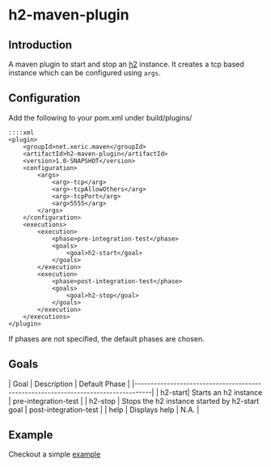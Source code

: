 h2-maven-plugin
=================

Introduction
------------
A maven plugin to start and stop an [h2](http://www.h2database.com/) instance. It creates a tcp based instance which can be configured using `args`.

Configuration
--------------
Add the following to your pom.xml under build/plugins/

    ::::xml
    <plugin>
        <groupId>net.xeric.maven</groupId>
        <artifactId>h2-maven-plugin</artifactId>
        <version>1.0-SNAPSHOT</version>
        <configuration>
            <args>
                <arg>-tcp</arg>
                <arg>-tcpAllowOthers</arg>
                <arg>-tcpPort</arg>
                <arg>5555</arg>
            </args>
        </configuration>
        <executions>
            <execution>
                <phase>pre-integration-test</phase>
                <goals>
                    <goal>h2-start</goal>
                </goals>
            </execution>
            <execution>
                <phase>post-integration-test</phase>
                <goals>
                    <goal>h2-stop</goal>
                </goals>
            </execution>
        </executions>
    </plugin>

If phases are not specified, the default phases are chosen.

Goals
-----
| Goal    | Description                                    | Default Phase          |
|-----------------------------------------------------------------------------------|
| h2-start| Starts an h2 instance                          | pre-integration-test   |
| h2-stop | Stops the h2 instance started by h2-start goal | post-integration-test  |
| help    | Displays help                                  | N.A.                   |

Example
--------
Checkout a simple [example](/test)



 
